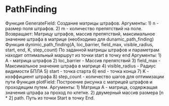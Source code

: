 # PathFinding
Функция GenerateField:
Создание матрицы штрафов.
Аргументы:
	1) n - размер поля штрафов.
	2) m - количество препятствий на поле.
Возвращает:
Матрицу штрафов, массив препятствий, максимальное значение штрафа в матрице (необходимо для dunamic_path_finding)
Функция dynimic_path_finding(A, loc_barrier, field_max, visible_radius, start, end, K, step_count)
По заданной матрицы штрафов и параметрам находит оптимальный маршрут из точки start в точку end
Аргументы:
	1) А - матрица штрафов
	2) loc_barrier - Массив препятствий
	3) field_max - Максимальное значение штрафа в матрице
	4) visible_radius - Радиус видимости БПЛА
	5) start - точка старта
	6) end - точка конца
	7) K - коэффициент штрафа
	8) step_count - количество шагов для оптимизации пути
Функция  plotField:
Построение рисунка с матрицей штрафов и проходящим путем.
Аргументы:
	1) Матрица А - матрица, содержащая значения штрафа за проход по клетке.
	2) двумерный массив размера [n * 2] path. Путь из точки Start в точку End.
